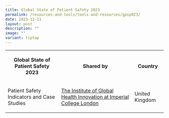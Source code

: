 ```yaml
---
title: Global State of Patient Safety 2023
permalink: /resources-and-tools/tools-and-resources/gpsp023/
date: 2023-12-11
layout: post
description: ""
image: ""
variant: tiptap
---
```

<table><tbody><tr><th rowspan="1" colspan="1"><p>Global State of Patient Safety 2023</p></th><th rowspan="1" colspan="1"><p>Shared by</p></th><th rowspan="1" colspan="1"><p>Country</p></th></tr><tr><td rowspan="1" colspan="1"><p>Patient Safety Indicators and Case Studies</p></td><td rowspan="1" colspan="1"><p><a href="https://www.imperial.ac.uk/Stories/global-state-of-patient-safety/#section-Dashboard-pYb7VZXIsk" rel="noopener noreferrer nofollow" target="_blank">The Institute of Global Health Innovation at Imperial College London</a></p></td><td rowspan="1" colspan="1"><p>United Kingdom</p></td></tr></tbody></table><p></p>